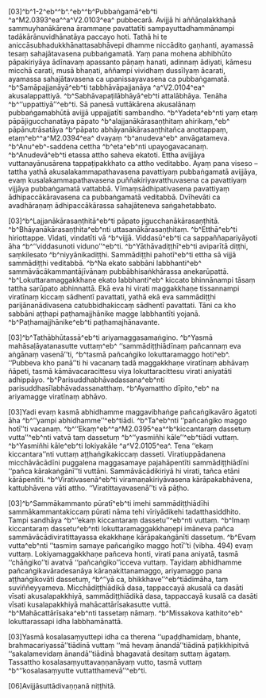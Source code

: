 [03]^b^1-2^eb^^b^.^eb^^b^Pubbaṅgamā^eb^ti ^a^M2.0393^ea^^a^V2.0103^ea^ pubbecarā. Avijjā hi aññāṇalakkhaṇā sammuyhanākārena ārammaṇe pavattatīti sampayuttadhammānampi tadākārānuvidhānatāya paccayo hoti. Tathā hi te aniccāsubhadukkhānattasabhāvepi dhamme niccādito gaṇhanti, ayamassā tesaṃ sahajātavasena pubbaṅgamatā. Yaṃ pana mohena abhibhūto pāpakiriyāya ādīnavaṃ apassanto pāṇaṃ hanati, adinnaṃ ādiyati, kāmesu micchā carati, musā bhaṇati, aññampi vividhaṃ dussīlyaṃ ācarati, ayamassa sahajātavasena ca upanissayavasena ca pubbaṅgamatā. ^b^Samāpajjanāyā^eb^ti tabbhāvāpajjanāya ^a^V2.0104^ea^ akusalappattiyā. ^b^Sabhāvapaṭilābhāyā^eb^ti attalābhāya. Tenāha ^b^‘‘uppattiyā’’^eb^ti. Sā panesā vuttākārena akusalānaṃ pubbaṅgamabhūtā avijjā uppajjatīti sambandho. ^b^Yadeta^eb^nti yaṃ etaṃ pāpājigucchanatāya pāpato ^b^alajjanākārasaṇṭhitaṃ ahirikaṃ,^eb^ pāpānutrāsatāya ^b^pāpato abhāyanākārasaṇṭhitañca anottappaṃ, etaṃ^eb^^a^M2.0394^ea^ dvayaṃ ^b^anudeva^eb^ anvāgatameva. ^b^Anu^eb^-saddena cettha ^b^eta^eb^nti upayogavacanaṃ. ^b^Anudevā^eb^ti etassa attho saheva ekatoti. Ettha avijjāya vuttanayānusārena tappaṭipakkhato ca attho veditabbo. Ayaṃ pana viseso – tattha yathā akusalakammapathavasena pavattiyaṃ pubbaṅgamatā avijjāya, evaṃ kusalakammapathavasena puññakiriyavatthuvasena ca pavattiyaṃ vijjāya pubbaṅgamatā vattabbā. Vīmaṃsādhipativasena pavattiyaṃ ādhipaccākāravasena ca pubbaṅgamatā veditabbā. Dvīhevāti ca avadhāraṇaṃ ādhipaccākārassa sahajāteneva saṅgahetabbato.

[03]^b^Lajjanākārasaṇṭhitā^eb^ti pāpato jigucchanākārasaṇṭhitā. ^b^Bhāyanākārasaṇṭhita^eb^nti uttasanākārasaṇṭhitaṃ. ^b^Etthā^eb^ti hiriottappe. Vidati, vindatīti vā ^b^vijjā. Viddasū^eb^ti ca sappaññapariyāyoti āha ^b^‘‘viddasunoti viduno’’^eb^ti. ^b^Yāthāvadiṭṭhī^eb^ti aviparītā diṭṭhi, saṃkilesato ^b^niyyānikadiṭṭhi. Sammādiṭṭhi pahotī^eb^ti ettha sā vijjā sammādiṭṭhi veditabbā. ^b^Na ekato sabbāni labbhanti^eb^ sammāvācākammantājīvānaṃ pubbābhisaṅkhārassa anekarūpattā. ^b^Lokuttaramaggakkhaṇe ekato labbhanti^eb^ kiccato bhinnānampi tāsaṃ tattha sarūpato abhinnattā. Ekā eva hi virati maggakkhaṇe tissannampi viratīnaṃ kiccaṃ sādhentī pavattati, yathā ekā eva sammādiṭṭhi parijānanādivasena catubbidhakiccaṃ sādhentī pavattati. Tāni ca kho sabbāni aṭṭhapi paṭhamajjhānike magge labbhantīti yojanā. ^b^Paṭhamajjhānike^eb^ti paṭhamajhānavante.

[03]^b^Tathābhūtassā^eb^ti ariyamaggasamaṅgino. ^b^Yasmā mahāsaḷāyatanasutte vuttaṃ^eb^ ‘‘sammādiṭṭhiādīnaṃ pañcannaṃ eva aṅgānaṃ vasenā’’ti, ^b^tasmā pañcaṅgiko lokuttaramaggo hoti^eb^. ‘‘Pubbeva kho panā’’ti hi vacanaṃ tadā maggakkhaṇe viratīnaṃ abhāvaṃ ñāpeti, tasmā kāmāvacaracittesu viya lokuttaracittesu virati aniyatāti adhippāyo. ^b^Parisuddhabhāvadassana^eb^nti parisuddhasīlabhāvadassanatthaṃ. ^b^Ayamattho dīpito,^eb^ na ariyamagge viratīnaṃ abhāvo.

[03]Yadi evaṃ kasmā abhidhamme maggavibhaṅge pañcaṅgikavāro āgatoti āha ^b^‘‘yampi abhidhamme’’^eb^tiādi. ^b^Ta^eb^nti ‘‘pañcaṅgiko maggo hotī’’ti vacanaṃ. ^b^‘‘Ekaṃ^eb^^a^M2.0395^ea^^b^kiccantaraṃ dassetuṃ vutta’’^eb^nti vatvā taṃ dassetuṃ ^b^‘‘yasmiñhi kāle’’^eb^tiādi vuttaṃ. ^b^Yasmiñhi kāle^eb^ti lokiyakāle ^a^V2.0105^ea^. Tena ‘‘ekaṃ kiccantara’’nti vuttaṃ aṭṭhaṅgikakiccaṃ dasseti. Viratiuppādanena micchāvācādīni puggalena maggasamaye pajahāpentīti sammādiṭṭhiādīni ‘‘pañca kārakaṅgānī’’ti vuttāni. Sammāvācādikiriyā hi virati, tañca etāni kārāpentīti. ^b^Virativasenā^eb^ti viramaṇakiriyāvasena kārāpakabhāvena, kattubhāvena vāti attho. ‘‘Viratittayavasenā’’ti vā pāṭho.

[03]^b^Sammākammanto pūratī^eb^ti imehi sammādiṭṭhiādīhi sammākammantakiccaṃ pūrati nāma tehi vīriyādikehi tadatthasiddhito. Tampi sandhāya ^b^‘‘ekaṃ kiccantaraṃ dassetu’’^eb^nti vuttaṃ. ^b^Imaṃ kiccantaraṃ dassetu^eb^nti lokuttaramaggakkhaṇepi imāneva pañca sammāvācādiviratittayassa ekakkhaṇe kārāpakaṅgānīti dassetuṃ. ^b^Evaṃ vutta^eb^nti ‘‘tasmiṃ samaye pañcaṅgiko maggo hotī’’ti (vibha. 494) evaṃ vuttaṃ. Lokiyamaggakkhaṇe pañceva honti, virati pana aniyatā, tasmā ‘‘chāṅgiko’’ti avatvā ‘‘pañcaṅgiko’’icceva vuttaṃ. Tayidaṃ abhidhamme pañcaṅgikavāradesanāya kāraṇakittanamaggo, ariyamaggo pana aṭṭhaṅgikovāti dassetuṃ, ^b^‘‘yā ca, bhikkhave’’^eb^tiādimāha, taṃ suviññeyyameva. Micchādiṭṭhiādikā dasa, tappaccayā akusalā ca dasāti vīsati akusalapakkhiyā, sammādiṭṭhiādikā dasa, tappaccayā kusalā ca dasāti vīsati kusalapakkhiyā mahācattārīsakasutte vuttā. ^b^Mahācattārīsaka^eb^nti tassetaṃ nāmaṃ. ^b^Missakova kathito^eb^ lokuttarassapi idha labbhamānattā.

[03]Yasmā kosalasaṃyuttepi idha ca therena ‘‘upaḍḍhamidaṃ, bhante, brahmacariyassā’’tiādinā vuttaṃ ‘‘mā hevaṃ ānandā’’tiādinā paṭikkhipitvā ‘‘sakalamevidaṃ ānandā’’tiādinā bhagavatā desitaṃ suttaṃ āgataṃ. Tassattho kosalasaṃyuttavaṇṇanāyaṃ vutto, tasmā vuttaṃ ^b^‘‘kosalasaṃyutte vuttatthamevā’’^eb^ti.

[06]Avijjāsuttādivaṇṇanā niṭṭhitā.